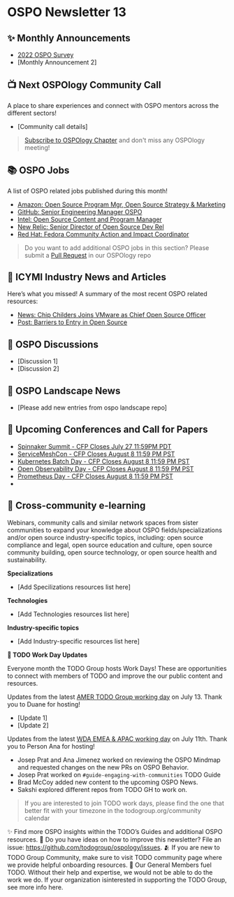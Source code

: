 # OSPO Newsletter 13


## ✨ Monthly Announcements 

* [2022 OSPO Survey](https://www.research.net/r/RFR6ZPG)
* [Monthly Announcement 2]


## 📺 Next OSPOlogy Community Call

A place to share experiences and connect with OSPO mentors across the different sectors!

* [Community call details]

> [Subscribe to OSPOlogy Chapter](https://community.linuxfoundation.org/todo-group/) and don't miss any OSPOlogy meeting!


## 📚 OSPO Jobs

A list of OSPO related jobs published during this month!

* [Amazon: Open Source Program Mgr, Open Source Strategy & Marketing](https://www.amazon.jobs/en/jobs/1893485/open-source-program-mgr-open-source-strategy-marketing)
* [GitHub: Senior Engineering Manager OSPO](https://boards.greenhouse.io/github/jobs/3906560)
* [Intel: Open Source Content and Program Manager](https://twitter.com/DeirdreS/status/1539734921769799680)
* [New Relic: Senior Director of Open Source Dev Rel](https://www.linkedin.com/jobs/view/3145846910/)
* [Red Hat: Fedora Community Action and Impact Coordinator](https://us-redhat.icims.com/jobs/91919/fedora-community-action-and-impact-coordinator/job)

> Do you want to add additional OSPO jobs in this section? Please submit a [Pull Request](https://github.com/todogroup/ospology/tree/main/newsletter#how-to-contribute-to-osponews) in our OSPOlogy repo


## 📌 ICYMI Industry News and Articles

Here’s what you missed! A summary of the most recent OSPO related resources:

* [News: Chip Childers Joins VMware as Chief Open Source Officer](https://news.vmware.com/leadership/chip-childers-chief-open-source-officer)
* [Post: Barriers to Entry in Open Source](https://www.linkedin.com/pulse/barriers-entry-open-source-brandt-keller)


## 🙋 OSPO Discussions

* [Discussion 1]
* [Discussion 2]


## 📩 OSPO Landscape News

* [Please add new entries from ospo landscape repo]


## 📎 Upcoming Conferences and Call for Papers

* [Spinnaker Summit - CFP Closes July 27 11:59PM PDT](https://linuxfoundation.smapply.io/prog/spinnaker_summit_2022/)
* [ServiceMeshCon - CFP Closes August 8 11:59 PM PST](https://events.linuxfoundation.org/servicemeshcon-north-america/program/cfp/#overview)
* [Kubernetes Batch Day - CFP Closes August 8 11:59 PM PST](https://events.linuxfoundation.org/kubernetes-batch-hpc-day-north-america/program/cfp/)
* [Open Observability Day - CFP Closes August 8 11:59 PM PST](https://events.linuxfoundation.org/open-observability-day-north-america/program/cfp/#overview)
* [Prometheus Day - CFP Closes August 8 11:59 PM PST](https://events.linuxfoundation.org/prometheus-day-north-america/program/cfp/)
* 

## 🔭 Cross-community e-learning

Webinars, community calls and similar network spaces from sister communities to expand your knowledge about OSPO fields/specializations and/or open source industry-specific topics, including: open source compliance and legal, open source education and culture, open source community building, open source technology, or open source health and sustainability. 

**Specializations**

* [Add Specilizations resources list here]

**Technologies**

* [Add Technologies resources list here]

**Industry-specific topics**

* [Add Industry-specific resources list here]


**📝 TODO Work Day Updates**

Everyone month the TODO Group hosts Work Days! These are opportunities to connect with members of TODO and improve the our public content and resources. 

Updates from the latest [AMER TODO Group working day](https://github.com/todogroup/work-day-activities) on July 13. Thank you to Duane for hosting!

* [Update 1]
* [Update 2]

Updates from the latest [WDA EMEA & APAC working day](https://github.com/todogroup/work-day-activities) on July 11th. Thank you to Person Ana for hosting!

* Josep Prat and Ana Jimenez worked on reviewing the OSPO Mindmap and requested changes on the new PRs on OSPO Behavior.
* Josep Prat worked on `#guide-engaging-with-communities` TODO Guide
* Brad McCoy added new content to the upcoming OSPO News.
* Sakshi explored different repos from TODO GH to work on.


> If you are interested to join TODO work days, please find the one that better fit with your timezone in the todogroup.org/community calendar

✨ Find more OSPO insights within the TODO’s Guides and additional OSPO resources.
🧐 Do you have ideas on how to improve this newsletter? File an issue: https://github.com/todogroup/ospology/issues.
🫂 If you are new to TODO Group Community, make sure to visit TODO community page where we provide helpful onboarding resources.
💚 Our General Members fuel TODO. Without their help and expertise, we would not be able to do the work we do. If your organization isinterested in supporting the TODO Group, see more info here.


